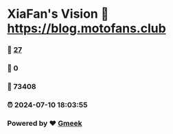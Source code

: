 # XiaFan's Vision :link: https://blog.motofans.club 
### :page_facing_up: [27](https://blog.motofans.club/tag.html) 
### :speech_balloon: 0 
### :hibiscus: 73408 
### :alarm_clock: 2024-07-10 18:03:55 
### Powered by :heart: [Gmeek](https://github.com/Meekdai/Gmeek)
